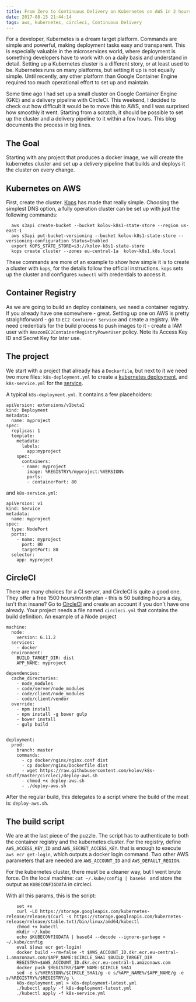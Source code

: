 ```yaml
---
title: From Zero to Continuous Delivery on Kubernetes on AWS in 2 hours
date: 2017-08-15 21:44:14
tags: aws, kubernetes, circleci, Continuous Delivery
---
```


For a developer, Kubernetes is a dream target platform. Commands are simple and powerful, making deployment tasks easy and transparent. This is especially valuable in the microservices world, where deployment is something developers have to work with on a daily basis and understand in detail.
Setting up a Kubernetes cluster is a different story, or at least used to be. Kubernetes runs on many platforms, but setting it up is not equally simple. Until recently, any other platform than Google Container Engine required too much operational effort to set up and maintain.

Some time ago I had set up a small cluster on Google Container Engine  (GKE) and a delivery pipeline with CircleCI. 
This weekend, I decided to check out how difficult it would be to move this to AWS, and I was surprised how smoothly it went. Starting from a scratch, it should be possible to set up the cluster and a delivery pipeline to it within a few hours. This blog documents the process in big lines.

## The Goal

Starting with any project that produces a docker image, we will create the kubernetes cluster and set up a delivery pipeline that builds and deploys it the cluster on every change.

## Kubernetes on AWS
First, create the cluster. [Kops](https://github.com/kubernetes/kops) has made that really simple.
Choosing the simplest DNS option, a fully operation cluster can be set up with just
the following commands:

      aws s3api create-bucket --bucket kolov-k8s1-state-store --region us-east-1
      aws s3api put-bucket-versioning --bucket kolov-k8s1-state-store --versioning-configuration Status=Enabled
      export KOPS_STATE_STORE=s3://kolov-k8s1-state-store
      kops create cluster --zones eu-central-1a  kolov-k8s1.k8s.local

These commands are more of an example to show how simple it is to create a cluster with `kops`, for the details
follow the official instructions. `kops` sets up the cluster and configures `kubectl` with credentials to access it.

## Container Registry
As we are going to build an deploy containers, we need a container registry. If you already have one somewhere - 
great. Setting up one on AWS is pretty straightforward - go to `EC2 Container Service` and create a registry. We need credentials for the build process to push images to it - create a IAM user with `AmazonEC2ContainerRegistryPowerUser` policy. Note its Access Key ID and Secret Key for later use.

## The project

We start with a project that already has a `Dockerfile`, but next to it we need two more files: `k8s-deployment.yml` to create a [kubernetes deployment](https://kubernetes.io/docs/concepts/workloads/controllers/deployment/), and `k8s-service.yml` for the [service](https://kubernetes.io/docs/concepts/services-networking/service/). 

A typical `k8s-deployment.yml`. It contains a few placeholders:

    apiVersion: extensions/v1beta1
    kind: Deployment
    metadata:
      name: myproject
    spec:
      replicas: 1
      template:
        metadata:
          labels:
            app:myproject
        spec:
          containers:
          - name: myproject
            image: %REGISTRY%/myproject:%VERSION%
            ports:
            - containerPort: 80

and `k8s-service.yml`:

    apiVersion: v1
    kind: Service
    metadata:
      name: myproject
    spec:
      type: NodePort
      ports:
        - name: myproject
          port: 80
          targetPort: 80
      selector:
        app: myproject

## CircleCI

There are  many choices for a CI server, and CircleCI is quite a good one.  They offer a free 1500 hours/month plan - this is 50 building hours a day, isn't that insane? Go to [CircleCI](https://circleci.com/) and create an account if you don't have one already. Your project needs a file named `circleci.yml` that contains the build definition. An example of a Node project

    machine:
      node:
        version: 6.11.2
      services:
        - docker
      environment:
        BUILD_TARGET_DIR: dist
        APP_NAME: myproject

    dependencies:
      cache_directories:
        - node_modules
        - code/server/node_modules
        - code/client/node_modules
        - code/client/vendor
      override:
        - npm install
        - npm install -g bower gulp
        - bower install
        - gulp build


    deployment:
      prod:
        branch: master
        commands:
          - cp docker/nginx/nginx.conf dist
          - cp docker/nginx/Dockerfile dist
          - wget https://raw.githubusercontent.com/kolov/k8s-stuff/master/circleci/deploy-aws.sh
          - chmod +x deploy-aws.sh
          - ./deploy-aws.sh

After the regular build, this delegates to a script where the build of the meat is: `deploy-aws.sh`.

## The build script

We are at the last piece of the puzzle. The script has to authenticate to both the container registry and the kubernetes cluster.
For the registry, define `AWS_ACCESS_KEY_ID` and `AWS_SECRET_ACCESS_KEY`. that is enough to execute `aws ecr get-login`, which outputs a docker login command. Two other AWS parameters that are needed are `AWS_ACCOUNT_ID` and `AWS_DEFAULT_REGION`.

For the kubernetes cluster, there must be a cleaner way, but I went brute force. On the local machine: `cat ~/.kube/config | base64 ` and store the output as `KUBECONFIGDATA` in circleci.

With all this params, this is the script:


		set +x
		curl -LO https://storage.googleapis.com/kubernetes-release/release/$(curl -s https://storage.googleapis.com/kubernetes-release/release/stable.txt)/bin/linux/amd64/kubectl
		chmod +x kubectl
		mkdir ~/.kube
		echo $KUBECONFIGDATA | base64 --decode --ignore-garbage > ~/.kube/config
		eval $(aws ecr get-login)
		docker build --rm=false -t $AWS_ACCOUNT_ID.dkr.ecr.eu-central-1.amazonaws.com/$APP_NAME:$CIRCLE_SHA1 $BUILD_TARGET_DIR
		REGISTRY=$AWS_ACCOUNT_ID.dkr.ecr.eu-central-1.amazonaws.com
		docker push $REGISTRY/$APP_NAME:$CIRCLE_SHA1
		sed -e s/%VERSION%/$CIRCLE_SHA1/g -e s/%APP_NAME%/$APP_NAME/g -e s/%REGISTRY%/$REGISTRY/g \
        k8s-deployment.yml > k8s-deployment-latest.yml
		./kubectl apply -f k8s-deployment-latest.yml
		./kubectl apply -f k8s-service.yml
